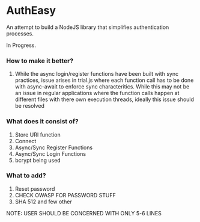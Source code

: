 # AuthEasy
An attempt to build a NodeJS library that simplifies authentication processes.

In Progress.

### How to make it better?
 1. While the async login/register functions have been built with sync practices, issue arises in trial.js where each function     call has to be done with async-await to enforce sync characteritics. While this may not be an issue in regular applications
    where the function calls happen at different files with there own execution threads, ideally this issue should be resolved

### What does it consist of?
1. Store URI function
2. Connect
3. Async/Sync Register Functions
4. Async/Sync Login Functions
5. bcrypt being used

### What to add?
1. Reset password
2. CHECK OWASP FOR PASSWORD STUFF
3. SHA 512 and few other 

NOTE:  USER SHOULD BE CONCERNED WITH ONLY 5-6 LINES
